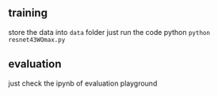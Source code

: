 ## training
store the data into `data` folder
just run the code python `python resnet43WOmax.py`
## evaluation
just check the ipynb of evaluation playground